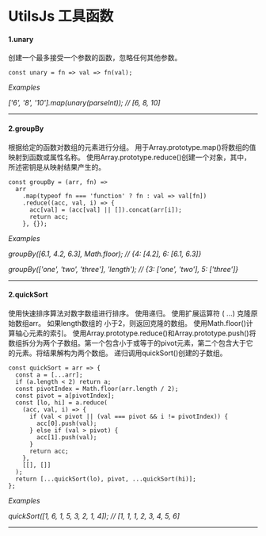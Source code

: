 # UtilsJs 工具函数
#### 1.unary
   创建一个最多接受一个参数的函数，忽略任何其他参数。
```
const unary = fn => val => fn(val);
```
*Examples*

*['6', '8', '10'].map(unary(parseInt)); // [6, 8, 10]*
***
#### 2.groupBy
   根据给定的函数对数组的元素进行分组。
   用于Array.prototype.map()将数组的值映射到函数或属性名称。
   使用Array.prototype.reduce()创建一个对象，其中，所述密钥是从映射结果产生的。
```
const groupBy = (arr, fn) =>
  arr
    .map(typeof fn === 'function' ? fn : val => val[fn])
    .reduce((acc, val, i) => {
      acc[val] = (acc[val] || []).concat(arr[i]);
      return acc;
    }, {});
```
*Examples*

*groupBy([6.1, 4.2, 6.3], Math.floor); // {4: [4.2], 6: [6.1, 6.3]}*

*groupBy(['one', 'two', 'three'], 'length'); // {3: ['one', 'two'], 5: ['three']}*
***

#### 2.quickSort
   使用快速排序算法对数字数组进行排序。
   使用递归。
   使用扩展运算符 ( ...) 克隆原始数组arr。
   如果length数组的 小于2，则返回克隆的数组。
   使用Math.floor()计算轴心元素的索引。
   使用Array.prototype.reduce()和Array.prototype.push()将数组拆分为两个子数组。第一个包含小于或等于的pivot元素，第二个包含大于它的元素。将结果解构为两个数组。
   递归调用quickSort()创建的子数组。
```
const quickSort = arr => {
  const a = [...arr];
  if (a.length < 2) return a;
  const pivotIndex = Math.floor(arr.length / 2);
  const pivot = a[pivotIndex];
  const [lo, hi] = a.reduce(
    (acc, val, i) => {
      if (val < pivot || (val === pivot && i != pivotIndex)) {
        acc[0].push(val);
      } else if (val > pivot) {
        acc[1].push(val);
      }
      return acc;
    },
    [[], []]
  );
  return [...quickSort(lo), pivot, ...quickSort(hi)];
};
```
*Examples*

*quickSort([1, 6, 1, 5, 3, 2, 1, 4]); // [1, 1, 1, 2, 3, 4, 5, 6]*
***
